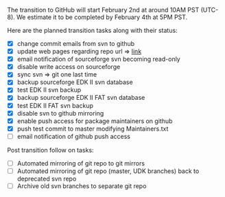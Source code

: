 
The transition to GitHub will start February 2nd at around 10AM PST
(UTC-8). We estimate it to be completed by February 4th at 5PM PST.

Here are the planned transition tasks along with their status:

* [x] change commit emails from svn to github
* [x] update web pages regarding repo url =>
      [link](http://www.tianocore.org/edk2/source.html)
* [x] email notification of sourceforge svn becoming read-only
* [x] disable write access on sourceforge
* [x] sync svn => git one last time
* [x] backup sourceforge EDK II svn database
* [x] test EDK II svn backup
* [x] backup sourceforge EDK II FAT svn database
* [x] test EDK II FAT svn backup
* [x] disable svn to github mirroring
* [x] enable push access for package maintainers on github
* [x] push test commit to master modifying Maintainers.txt
* [ ] email notification of github push access

Post transition follow on tasks:

* [ ] Automated mirroring of git repo to git mirrors
* [ ] Automated mirroring of git repo (master, UDK branches) back to deprecated svn repo
* [ ] Archive old svn branches to separate git repo
